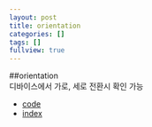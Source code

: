 ```yaml
---
layout: post
title: orientation
categories: []
tags: []
fullview: true
---
```


##orientation  
디바이스에서 가로, 세로 전환시 확인 가능  

- <a href="https://github.com/smilesol85/smilesol85.github.com/tree/master/dev/orientation" target="_blank">code</a>  
- <a href="http://smilesol85.github.io/dev/orientation/orientation.html" target="_blank">index</a>  